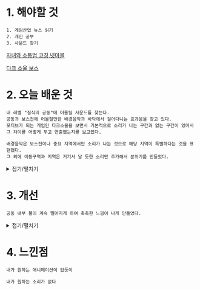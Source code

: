 # 1. 해야할 것
```
1. 게임산업 뉴스 읽기
2. 개인 공부
3. 사운드 찾기
```
[자녀와 소통법 코칭,넷마블](https://www.gamemeca.com/view.php?gid=1744407)

[다크 소울 보스](https://www.youtube.com/watch?v=Ir_hyPWpR_c)

# 2. 오늘 배운 것
```
내 레벨 "질식의 공동"에 어울릴 사운드를 찾는다.
공동과 보스전에 어울릴만한 배경음악과 바닥에서 걸어다니는 효과음을 찾고 있다.
모티브가 되는 게임인 다크소울을 보면서 기본적으로 소리가 나는 구간과 없는 구간이 있어서
그 차이를 어떻게 두고 연출했는지를 보고있다.

배경음악은 보스전이나 중요 지역에서만 소리가 나는 것으로 해당 지역이 특별하다는 것을 표현했다.
그 외에 이동구역과 지역은 거기서 날 듯한 소리만 추가해서 분위기륾 만들었다.
```
<details>
<summary>접기/펼치기</summary>

![image](https://github.com/JM94Ent/TIL-WIL/assets/143363550/d7d79f8c-5555-4c48-953a-c7b59a8343dd)

</details>



# 3. 개선
```
공동 내부 물이 계속 떨어지게 하여 축축한 느낌이 나게 만들었다.
```
<details>
<summary>접기/펼치기</summary>

![image](https://github.com/JM94Ent/TIL-WIL/assets/143363550/5ed94610-e187-44cc-b451-a8aa3be09994)

</details>



# 4. 느낀점
```
내가 원하는 애니메이션이 없듯이

내가 원하는 소리가 없다
```


